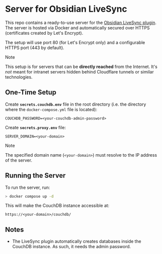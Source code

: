 # Server for Obsidian LiveSync

This repo contains a ready-to-use server for the [Obsidian LiveSync plugin](https://github.com/vrtmrz/obsidian-livesync). The server is hosted via Docker and automatically secured over HTTPS (certificates created by Let's Encrypt).

The setup will use port 80 (for Let's Encrypt only) and a configurable HTTPS port (443 by default).

> [!NOTE]
> This setup is for servers that can be **directly reached** from the Internet. It's *not* meant for intranet servers hidden behind Cloudflare tunnels or similar technologies.

## One-Time Setup

Create **`secrets.couchdb.env`** file in the root directory (i.e. the directory where the `docker-compose.yml` file is located):

```
COUCHDB_PASSWORD=<your-couchdb-admin-password>
```

Create **`secrets.proxy.env`** file:

```
SERVER_DOMAIN=<your-domain>
```

> [!NOTE]
> The specified domain name (`<your-domain>`) must resolve to the IP address of the server.

## Running the Server

To run the server, run:

```sh
> docker compose up -d
```

This will make the CouchDB instance accessible at:

    https://<your-domain>/couchdb/

## Notes

* The LiveSync plugin automatically creates databases inside the CouchDB instance. As such, it needs the admin password.
